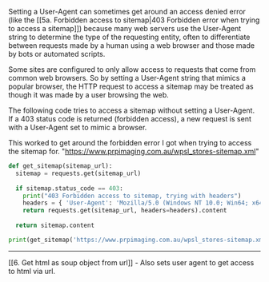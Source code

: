 
Setting a User-Agent can sometimes get around an access denied error (like the [[5a. Forbidden access to sitemap|403 Forbidden error when trying to access a sitemap]]) because many web servers use the User-Agent string to determine the type of the requesting entity, often to differentiate between requests made by a human using a web browser and those made by bots or automated scripts.

Some sites are configured to only allow access to requests that come from common web browsers. So by setting a User-Agent string that mimics a popular browser, the HTTP request to access a sitemap may be treated as though it was made by a user browsing the web.

The following code tries to access a sitemap without setting a User-Agent. If a 403 status code is returned (forbidden access), a new request is sent with a User-Agent set to mimic a browser.

This worked to get around the forbidden error I got when trying to access the sitemap for. "https://www.prpimaging.com.au/wpsl_stores-sitemap.xml"

```python
def get_sitemap(sitemap_url):  
  sitemap = requests.get(sitemap_url)
    
  if sitemap.status_code == 403:  
    print("403 Forbidden access to sitemap, trying with headers")  
    headers = { 'User-Agent': 'Mozilla/5.0 (Windows NT 10.0; Win64; x64) AppleWebKit/537.36 (KHTML, like Gecko) Chrome/58.0.3029.110 Safari/537.3'}  
    return requests.get(sitemap_url, headers=headers).content 
     
  return sitemap.content  

print(get_sitemap('https://www.prpimaging.com.au/wpsl_stores-sitemap.xml'))
```

---
[[6. Get html as soup object from url]] - Also sets user agent to get access to html via url.
